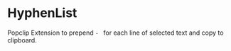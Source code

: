 # HyphenList

Popclip Extension to prepend `- ` for each line of selected text and copy to clipboard.
